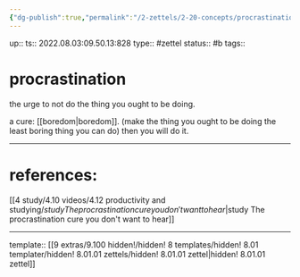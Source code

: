 ```yaml
---
{"dg-publish":true,"permalink":"/2-zettels/2-20-concepts/procrastination/","dgHomeLink":true,"dgPassFrontmatter":false}
---
```


up:: 
ts:: 2022.08.03:09.50.13:828
type:: #zettel
status:: #b 
tags:: 

# procrastination

the urge to not do the thing you ought to be doing.

a cure: [[boredom|boredom]].
(make the thing you ought to be doing the least boring thing you can do)
then you will do it.

____
# references:

[[4 study/4.10 videos/4.12 productivity and studying/$study The procrastination cure you don't want to hear|$study The procrastination cure you don't want to hear]]

____
template:: [[9 extras/9.100 hidden!/hidden! 8 templates/hidden! 8.01 templater/hidden! 8.01.01 zettels/hidden! 8.01.01 zettel|hidden! 8.01.01 zettel]]
